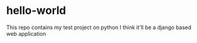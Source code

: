 # hello-world
This repo contains my test project on python 
I think it'll be a django based web application
